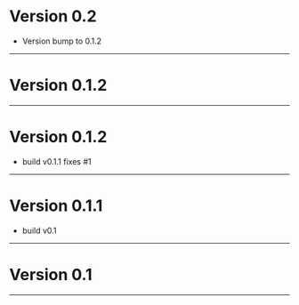 # Version 0.2
 - Version bump to 0.1.2

----------

# Version 0.1.2

----------

# Version 0.1.2
 - build v0.1.1 fixes #1

----------

# Version 0.1.1
 - build v0.1

----------

# Version 0.1

----------


